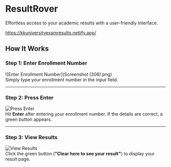 # ResultRover

Effortless access to your academic results with a user-friendly interface.

https://kkuniversityexamresults.netlify.app/

## How It Works

### Step 1: Enter Enrollment Number
![Enter Enrollment Number](Screenshot (306).png)  
Simply type your enrollment number in the input field.

---

### Step 2: Press Enter
![Press Enter](./images/step2-enter.png)  
Hit **Enter** after entering your enrollment number. If the details are correct, a green button appears.

---

### Step 3: View Results
![View Results](./images/step3-results.png)  
Click the green button (**"Clear here to see your result"**) to display your result page.

